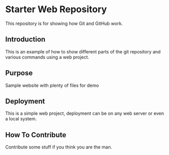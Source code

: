 # Starter Web Repository

This repository is for showing how Git and GitHub work.

## Introduction

This is an example of how to show different parts of the git repository and various commands using a web project.

## Purpose

Sample website with plenty of files for demo

## Deployment

This is a simple web project, deployment can be on any web server or even a local system.

## How To Contribute

Contribute some stuff if you think you are the man.

